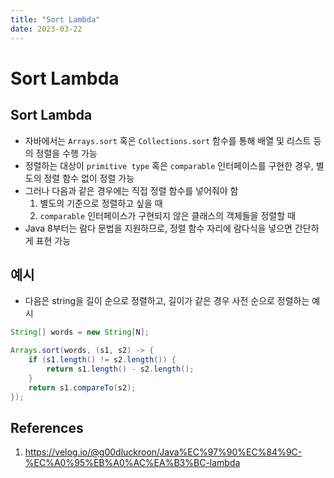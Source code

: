 ```yaml
---
title: "Sort Lambda"
date: 2023-03-22
---
```


# Sort Lambda

## Sort Lambda

- 자바에서는 `Arrays.sort` 혹은 `Collections.sort` 함수를 통해 배열 및 리스트 등의 정렬을 수행 가능
- 정렬하는 대상이 `primitive type` 혹은 `comparable` 인터페이스를 구현한 경우, 별도의 정렬 함수 없이 정렬 가능
- 그러나 다음과 같은 경우에는 직접 정렬 함수를 넣어줘야 함
  1. 별도의 기준으로 정렬하고 싶을 때
  2. `comparable` 인터페이스가 구현되지 않은 클래스의 객체들을 정렬할 때
- Java 8부터는 람다 문법을 지원하므로, 정렬 함수 자리에 람다식을 넣으면 간단하게 표현 가능

## 예시

- 다음은 string을 길이 순으로 정렬하고, 길이가 같은 경우 사전 순으로 정렬하는 예시

```Java
String[] words = new String[N];

Arrays.sort(words, (s1, s2) -> {
    if (s1.length() != s2.length()) {
        return s1.length() - s2.length();
    }
    return s1.compareTo(s2);
});
```

## References

1. https://velog.io/@g00dluckroon/Java%EC%97%90%EC%84%9C-%EC%A0%95%EB%A0%AC%EA%B3%BC-lambda
